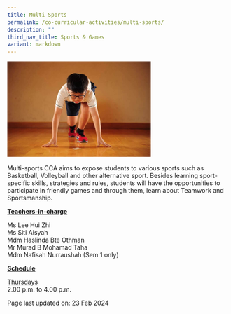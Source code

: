 ```yaml
---
title: Multi Sports
permalink: /co-curricular-activities/multi-sports/
description: ""
third_nav_title: Sports & Games
variant: markdown
---
```

<img style="width: 65%;" src="/images/multi.jpeg">
<p>         

Multi-sports CCA aims to expose students to various sports such as Basketball, Volleyball and other alternative sport. Besides learning sport-specific skills, strategies and rules, students will have the opportunities to participate in friendly games and through them, learn about Teamwork and Sportsmanship.</p>
<p><u><strong>Teachers-in-charge</strong></u></p>
<p>Ms Lee Hui Zhi<br>
	Ms Siti Aisyah<br>
	Mdm Haslinda Bte Othman<br>
	Mr Murad B Mohamad Taha<br>
	Mdm Nafisah Nurraushah (Sem 1 only)</p>
<p><u><strong>Schedule</strong></u></p>
<p><u>Thursdays</u><br>2.00 p.m. to 4.00 p.m.</p>
<p>Page last updated on: 23 Feb 2024</p>